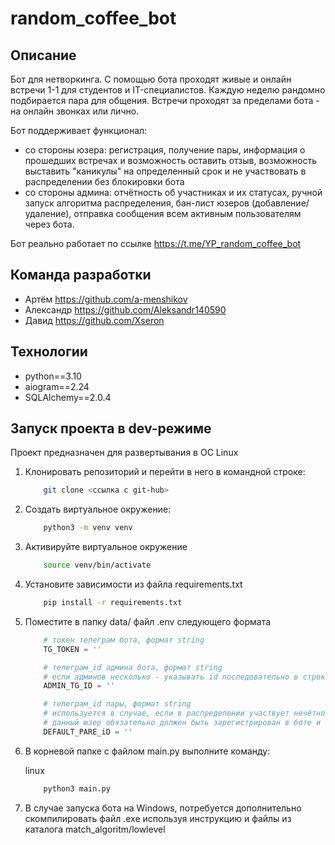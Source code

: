 # random_coffee_bot

## Описание

Бот для нетворкинга.
С помощью бота проходят живые и онлайн встречи 1-1 для студентов и IT-специалистов. Каждую неделю рандомно подбирается пара для общения. Встречи проходят за пределами бота - на онлайн звонках или лично.

Бот поддерживает функционал:

- со стороны юзера: регистрация, получение пары, информация о прошедших встречах и возможность оставить отзыв, возможность выставить "каникулы" на определенный срок и не участвовать в распределении без блокировки бота
- со стороны админа: отчётность об участниках и их статусах, ручной запуск алгоритма распределения, бан-лист юзеров (добавление/удаление), отправка сообщения всем активным пользователям через бота.

Бот реально работает по ссылке <https://t.me/YP_random_coffee_bot>

## Команда разработки

- Артём <https://github.com/a-menshikov>
- Александр <https://github.com/Aleksandr140590>
- Давид <https://github.com/Xseron>

## Технологии

- python==3.10
- aiogram==2.24
- SQLAlchemy==2.0.4

## Запуск проекта в dev-режиме

Проект предназначен для развертывания в ОС Linux

1. Клонировать репозиторий и перейти в него в командной строке:

    ```bash
        git clone <ссылка с git-hub>
    ```

2. Cоздать виртуальное окружение:

    ```bash
        python3 -m venv venv
    ```

3. Активируйте виртуальное окружение

    ```bash
        source venv/bin/activate
    ```

4. Установите зависимости из файла requirements.txt

    ```bash
        pip install -r requirements.txt
    ```

5. Поместите в папку data/ файл .env следующего формата

    ```python
        # токен телеграм бота, формат string
        TG_TOKEN = ''

        # телеграм_id админа бота, формат string
        # если админов несколько - указывать id последовательно в строке через пробел 
        ADMIN_TG_ID = ''

        # телеграм_id пары, формат string
        # используется в случае, если в распределении участвует нечётное количество пользователей
        # данный юзер обязательно должен быть зарегистрирован в боте и проставить статус "Не участвую"
        DEFAULT_PARE_iD = ''
    ```

6. В корневой папке с файлом main.py выполните команду:

    linux

    ```bash
        python3 main.py
    ```

7. В случае запуска бота на Windows, потребуется дополнительно скомпилировать файл .exe используя инструкцию и файлы из каталога
    match_algoritm/lowlevel
